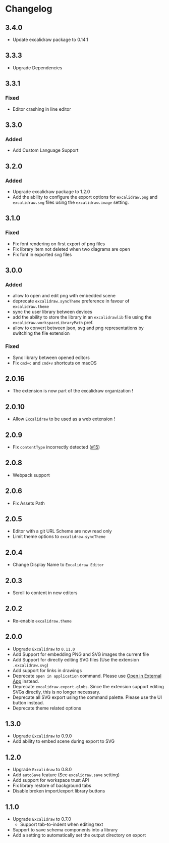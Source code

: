 # Changelog

## 3.4.0

- Update excalidraw package to 0.14.1

## 3.3.3

- Upgrade Dependencies

## 3.3.1

### Fixed

- Editor crashing in line editor

## 3.3.0

### Added

- Add Custom Language Support

## 3.2.0

### Added

- Upgrade excalidraw package to 1.2.0
- Add the ability to configure the export options for `excalidraw.png` and `excalidraw.svg` files using the `excalidraw.image` setting.

## 3.1.0

### Fixed

- Fix font rendering on first export of png files
- Fix library item not deleted when two diagrams are open
- Fix font in exported svg files

## 3.0.0

### Added

- allow to open and edit png with embedded scene
- deprecate `excalidraw.syncTheme` preference in favour of `excalidraw.theme`
- sync the user library between devices
- add the ability to store the library in an `excalidrawlib` file using the `excalidraw.workspaceLibraryPath` pref.
- allow to convert between json, svg and png representations by switching the file extension

### Fixed

- Sync library between opened editors
- Fix `cmd+c` and `cmd+v` shortcuts on macOS

## 2.0.16

- The extension is now part of the excalidraw organization !

## 2.0.10

- Allow `Excalidraw` to be used as a web extension !

## 2.0.9

- Fix `contentType` incorrectly detected ([#15](https://github.com/pomdtr/vscode-excalidraw-editor/issues/15))

## 2.0.8

- Webpack support

## 2.0.6

- Fix Assets Path

## 2.0.5

- Editor with a git URL Scheme are now read only
- Limit theme options to `excalidraw.syncTheme`

## 2.0.4

- Change Display Name to `Excalidraw Editor`

## 2.0.3

- Scroll to content in new editors

## 2.0.2

- Re-enable `excalidraw.theme`

## 2.0.0

- Upgrade `Excalidraw` to `0.11.0`
- Add Support for embedding PNG and SVG images the current file
- Add Support for directly editing SVG files (Use the extension `.excalidraw.svg`)
- Add support for links in drawings
- Deprecate `open in application` command. Please use [Open in External App](https://marketplace.visualstudio.com/items?itemName=YuTengjing.open-in-external-app) instead.
- Deprecate `excalidraw.export.globs`. Since the extension support editing SVGs directly, this is no longer necessary.
- Deprecate all SVG export using the command palette. Please use the UI button instead.
- Deprecate theme related options

## 1.3.0

- Upgrade `Excalidraw` to 0.9.0
- Add ability to embed scene during export to SVG

## 1.2.0

- Upgrade `Excalidraw` to 0.8.0
- Add `autoSave` feature (See `excalidraw.save` setting)
- Add support for workspace trust API
- Fix library restore of background tabs
- Disable broken import/export library buttons

## 1.1.0

- Upgrade `Excalidraw` to 0.7.0
  - Support tab-to-indent when editing text
- Support to save schema components into a library
- Add a setting to automatically set the output directory on export
